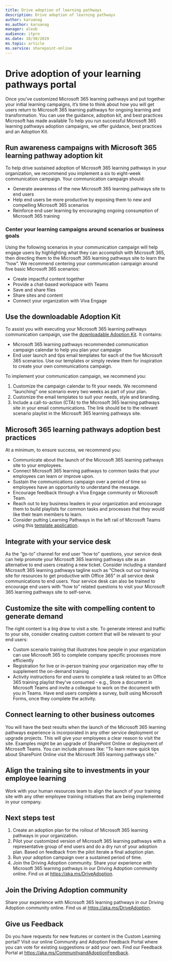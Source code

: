 ```yaml
---
title: Drive adoption of learning pathways
description: Drive adoption of learning pathways               
author: karuanag
ms.author: karuanag
manager: alexb
audience: itpro
ms.date: 10/30/2019
ms.topic: article 
ms.service: sharepoint-online
---
```


# Drive adoption of your learning pathways portal
Once you've customized Microsoft 365 learning pathways and put together your initial learning campaigns, it’s time to think about how you will get users return to Microsoft 365 learning pathways for ongoing learning and transformation. You can use the guidance, adoption kit, and best practices Microsoft has made available To help you run successful Microsoft 365 learning pathways adoption campaigns, we offer guidance, best practices and an Adoption Kit.

## Run awareness campaigns with Microsoft 365 learning pathway adoption kit
To help drive sustained adoption of Microsoft 365 learning pathways in your organization, we recommend you implement a six to eight-week communication campaign. Your communication campaign should:

- Generate awareness of the new Microsoft 365 learning pathways site to end users
- Help end users be more productive by exposing them to new and compelling Microsoft 365 scenarios
- Reinforce end user learning by encouraging ongoing consumption of Microsoft 365 training

### Center your learning campaigns around scenarios or business goals
Using the following scenarios in your communication campaign will help engage users by highlighting what they can accomplish with Microsoft 365, then directing them to the Microsoft 365 learning pathways site to learn the “how”. We recommend centering your communication campaign around five basic Microsoft 365 scenarios:

- Create impactful content together
- Provide a chat-based workspace with Teams
- Save and share files
- Share sites and content
- Connect your organization with Viva Engage

## Use the downloadable Adoption Kit
To assist you with executing your Microsoft 365 learning pathways communication campaign, use the [downloadable Adoption Kit](https://adoption.microsoft.com/files/m365lp/m365lpadoptionkit.zip). It contains:

- Microsoft 365 learning pathways recommended communication campaign calendar to help you plan your campaign
- End user launch and tips email templates for each of the five Microsoft 365 scenarios.
Use our templates or simply review them for inspiration to create your own communications campaign.

To implement your communication campaign, we recommend you:
1. Customize the campaign calendar to fit your needs. We recommend “launching” one scenario every two weeks as part of your plan.
2. Customize the email templates to suit your needs, style and branding.
3. Include a call-to-action (CTA) to the Microsoft 365 learning pathways site in your email communications. The link should be to the relevant scenario playlist in the Microsoft 365 learning pathways site.

## Microsoft 365 learning pathways adoption best practices
At a minimum, to ensure success, we recommend you:
- Communicate about the launch of the Microsoft 365 learning pathways site to your employees.
- Connect Microsoft 365 learning pathways to common tasks that your employees can learn or improve upon.
- Sustain the communications campaign over a period of time so employees have an opportunity to understand the message.
- Encourage feedback through a Viva Engage community or Microsoft Team.
- Reach out to key business leaders in your organization and encourage them to build playlists for common tasks and processes that they would like their team members to learn.  
- Consider putting Learning Pathways in the left rail of Microsoft Teams using this [template application](https://github.com/msft-teams/tools/tree/master/M365%20Learning%20Pathways).

## Integrate with your service desk
As the “go-to” channel for end user “how to” questions, your service desk can help promote your Microsoft 365 learning pathways site as an alternative to end users creating a new ticket. Consider including a standard Microsoft 365 learning pathways tagline such as “Check out our training site for resources to get productive with Office 365” in all service desk communications to end users. Your service desk can also be trained to encourage end users with “how to” related questions to visit your Microsoft 365 learning pathways site to self-serve.

## Customize the site with compelling content to generate demand
The right content is a big draw to visit a site. To generate interest and traffic to your site, consider creating custom content that will be relevant to your end users:
- Custom scenario training that illustrates how people in your organization can use Microsoft 365 to complete company specific processes more efficiently
- Registration for live or in-person training your organization may offer to supplement the on-demand training
- Activity instructions for end users to complete a task related to an Office 365 training playlist they’ve consumed - e.g., Store a document in Microsoft Teams and invite a colleague to work on the document with you in Teams. Have end users complete a survey, built using Microsoft Forms, once they complete the activity.

## Connect learning to other business outcomes
You will have the best results when the launch of the Microsoft 365 learning pathways experience is incorporated in any other service deployment or upgrade projects. This will give your employees a clear reason to visit the site. Examples might be an upgrade of SharePoint Online or deployment of Microsoft Teams. You can include phrases like: "To learn more quick tips about SharePoint Online visit the Microsoft 365 learning pathways site."

## Align the training site to investments in your employee learning
Work with your human resources team to align the launch of your training site with any other employee training initiatives that are being implemented in your company.

## Next steps test
1.	Create an adoption plan for the rollout of Microsoft 365 learning pathways in your organization.
2.	Pilot your customized version of Microsoft 365 learning pathways with a representative group of end users and do a dry run of your adoption plan. Based on feedback from the pilot iterate a final adoption plan.
3.	Run your adoption campaign over a sustained period of time. 
4.	Join the Driving Adoption community. Share your experience with Microsoft 365 learning pathways in our Driving Adoption community online. Find us at https://aka.ms/DriveAdoption.

## Join the Driving Adoption community

Share your experience with Microsoft 365 learning pathways in our Driving Adoption community online. Find us at https://aka.ms/DriveAdoption.

## Give us Feedback

Do you have requests for new features or content in the Custom Learning portal? Visit our online Community and Adoption Feedback Portal where you can vote for existing suggestions or add your own. Find our Feedback Portal at https://aka.ms/CommunityandAdoptionFeedback.

